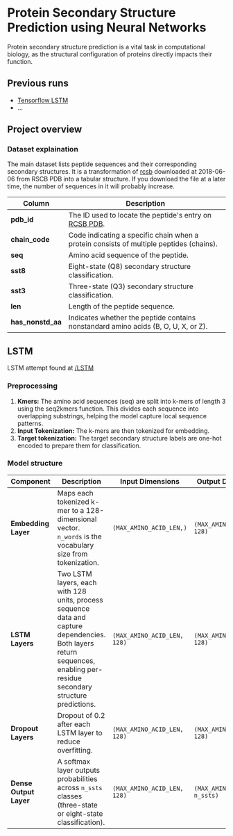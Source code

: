 # Protein Secondary Structure Prediction using Neural Networks

Protein secondary structure prediction is a vital task in computational biology, as the structural configuration of proteins directly impacts their function.

## Previous runs

- [Tensorflow LSTM](https://colab.research.google.com/drive/1bhPuqLQtwF6GSRCO1RnPC3pL1JFizU9S?usp=sharing)
- ...

## Project overview

### Dataset explaination

The main dataset lists peptide sequences and their corresponding secondary structures. It is a transformation of [rcsb](https://cdn.rcsb.org/etl/kabschSander/ss.txt.gz) downloaded at 2018-06-06 from RSCB PDB into a tabular structure. If you download the file at a later time, the number of sequences in it will probably increase.

| **Column**        | **Description**                                                                         |
| ----------------- | --------------------------------------------------------------------------------------- |
| **pdb_id**        | The ID used to locate the peptide's entry on [RCSB PDB](https://www.rcsb.org/).         |
| **chain_code**    | Code indicating a specific chain when a protein consists of multiple peptides (chains). |
| **seq**           | Amino acid sequence of the peptide.                                                     |
| **sst8**          | Eight-state (Q8) secondary structure classification.                                    |
| **sst3**          | Three-state (Q3) secondary structure classification.                                    |
| **len**           | Length of the peptide sequence.                                                         |
| **has_nonstd_aa** | Indicates whether the peptide contains nonstandard amino acids (B, O, U, X, or Z).      |

## LSTM

LSTM attempt found at [/LSTM](/LSTM/LSTM_tf.ipynb)

### Preprocessing

1. **Kmers:** The amino acid sequences (seq) are split into k-mers of length 3 using the seq2kmers function. This divides each sequence into overlapping substrings, helping the model capture local sequence patterns.
2. **Input Tokenization:** The k-mers are then tokenized for embedding.
3. **Target tokenization:** The target secondary structure labels are one-hot encoded to prepare them for classification.

### Model structure

| **Component**          | **Description**                                                                                                                                                           | **Input Dimensions**        | **Output Dimensions**          |
| ---------------------- | ------------------------------------------------------------------------------------------------------------------------------------------------------------------------- | --------------------------- | ------------------------------ |
| **Embedding Layer**    | Maps each tokenized k-mer to a 128-dimensional vector. `n_words` is the vocabulary size from tokenization.                                                                | `(MAX_AMINO_ACID_LEN,)`     | `(MAX_AMINO_ACID_LEN, 128)`    |
| **LSTM Layers**        | Two LSTM layers, each with 128 units, process sequence data and capture dependencies. Both layers return sequences, enabling per-residue secondary structure predictions. | `(MAX_AMINO_ACID_LEN, 128)` | `(MAX_AMINO_ACID_LEN, 128)`    |
| **Dropout Layers**     | Dropout of 0.2 after each LSTM layer to reduce overfitting.                                                                                                               | `(MAX_AMINO_ACID_LEN, 128)` | `(MAX_AMINO_ACID_LEN, 128)`    |
| **Dense Output Layer** | A softmax layer outputs probabilities across `n_ssts` classes (three-state or eight-state classification).                                                                | `(MAX_AMINO_ACID_LEN, 128)` | `(MAX_AMINO_ACID_LEN, n_ssts)` |
